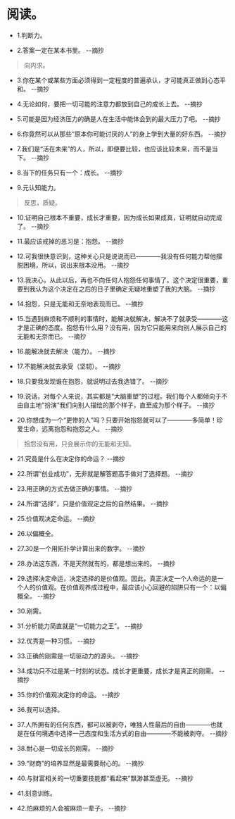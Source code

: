 # 阅读。

- 1.判断力。

- 2.答案一定在某本书里。 --摘抄

>向内求。

- 3.你在某个或某些方面必须得到一定程度的普遍承认，才可能真正做到心态平和。 --摘抄

- 4.无论如何，要把一切可能的注意力都放到自己的成长上去。 --摘抄

- 5.可能是因为经济压力的确是人在生活中能体会到的最大压力了吧。 --摘抄

- 6.你竟然可以从那些“原本你可能讨厌的人”的身上学到大量的好东西。 --摘抄

- 7.我们是“活在未来”的人，所以，即便要比较，也应该比较未来，而不是当下。 --摘抄

- 8.当下的任务只有一个：成长。 --摘抄

- 9.元认知能力。

>反思，质疑。

- 10.证明自己根本不重要，成长才重要，因为成长如果成真，证明就自动完成了。 --摘抄

- 11.最应该戒掉的恶习是：抱怨。 --摘抄

- 12.可我很快意识到，这种关心只是说说而已————我没有任何能力帮他摆脱困境，所以，说出来根本没用。 --摘抄

- 13.我决心，从此以后，再也不向任何人抱怨任何事情了。这个决定很重要，重要到我认为这个决定在之后的日子里确定无疑地重塑了我的大脑。 --摘抄

- 14.抱怨，只是无能和无奈地表现而已。 --摘抄

- 15.当遇到麻烦和不顺利的事情时，能解决就解决，解决不了就承受————这才是正确的态度。抱怨有什么用？没有用，因为它只能用来向别人展示自己的无能和无奈而已。 --摘抄

- 16.能解决就去解决（能力）。 --摘抄

- 17.不能解决就去承受（坚韧）。 --摘抄

- 18.只要我发现谁在抱怨，就说明过去我选错了。 --摘抄

- 19.说话，对每个人来说，其实都是“大脑重塑”的过程。我们每个人都倾向于不由自主地“扮演”我们向别人描绘的那个样子，直至成为那个样子。 --摘抄

- 20.你想成为一个“更惨的人”吗？只要开始抱怨就可以了————多简单！珍爱生命，远离抱怨和抱怨之人。 --摘抄

>抱怨没有用，只会展示你的无能和无知。

- 21.究竟是什么在决定你的命运？ --摘抄

- 22.所谓“创业成功”，无非就是解答题高手做对了选择题。 --摘抄

- 23.用正确的方式去做正确的事情。 --摘抄

- 24.所谓“选择”，只是价值观定之后的自然结果。 --摘抄

- 25.价值观决定命运。 --摘抄

- 26.以偏概全。

- 27.30是一个用拓扑学计算出来的数字。 --摘抄

- 28.办法这东西，不是天然就有的，都是想出来的。 --摘抄

- 29.选择决定命运，决定选择的是价值观。因此，真正决定一个人命运的是一个人的价值观。在价值观养成过程中，最应该小心回避的陷阱只有一个：以偏概全。 --摘抄

- 30.刚需。

- 31.分析能力简直就是“一切能力之王”。 --摘抄

- 32.优秀是一种习惯。 --摘抄

- 33.正确的刚需是一切驱动力的源头。 --摘抄

- 34.成功只不过是某一时刻的状态。成长才更重要，成长才是真正的刚需。 --摘抄

- 35.你的价值观决定你的命运。 --摘抄

- 36.我可以选择。

- 37.人所拥有的任何东西，都可以被剥夺，唯独人性最后的自由————也就是在任何境遇中选择一己态度和生活方式的自由————不能被剥夺。 --摘抄

- 38.耐心是一切成长的刚需。 --摘抄

- 39.“财商”的培养显然是最需要耐心的。 --摘抄

- 40.与财富相关的一切重要技能都“看起来”飘渺甚至虚无。 --摘抄

- 41.刻意训练。

- 42.怕麻烦的人会被麻烦一辈子。 --摘抄
